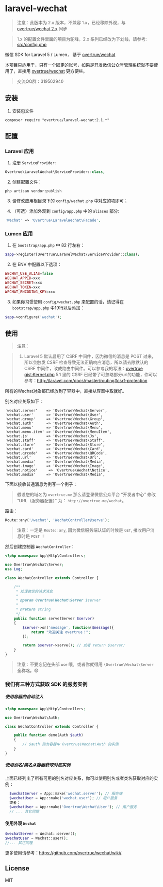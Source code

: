 # laravel-wechat

> 注意：此版本为 2.x 版本，不兼容 1.x，已经移除外观，与 [overtrue/wechat 2.x](https://github.com/overtrue/wechat) 同步

> 1.x 的配置文件里面的项目为驼峰，2.x 系列已经改为下划线，请参考: [src/config.php](https://github.com/overtrue/laravel-wechat/blob/master/src/config.php)

微信 SDK for Laravel 5 / Lumen， 基于 [overtrue/wechat](https://github.com/overtrue/wechat)

本项目只适用于，只有一个固定的账号，如果是开发微信公众号管理系统就不要使用了，直接用 [overtrue/wechat](https://github.com/overtrue/wechat) 更方便些。

> 交流QQ群：319502940

## 安装

1. 安装包文件

  ```shell
  composer require "overtrue/laravel-wechat:2.1.*"
  ```

## 配置

### Laravel 应用

1. 注册 `ServiceProvider`:

  ```php
  Overtrue\LaravelWechat\ServiceProvider::class,
  ```

2. 创建配置文件：

  ```shell
  php artisan vendor:publish
  ```

3. 请修改应用根目录下的 `config/wechat.php` 中对应的项即可；

4. （可选）添加外观到 `config/app.php` 中的 `aliases` 部分:

  ```php
  'Wechat' => 'Overtrue\LaravelWechat\Facade',
  ```

### Lumen 应用

1. 在 `bootstrap/app.php` 中 82 行左右：

  ```php
  $app->register(Overtrue\LaravelWechat\ServiceProvider::class);
  ```

2. 在 ENV 中配置以下选项：

```php
WECHAT_USE_ALIAS=false
WECHAT_APPID=xxx
WECHAT_SECRET=xxx
WECHAT_TOKEN=xxx
WECHAT_ENCODING_KEY=xxx
```
3. 如果你习惯使用 `config/wechat.php` 来配置的话，请记得在 `bootstrap/app.php` 中19行以后添加：

```php
$app->configure('wechat');
```

## 使用

> 注意：

> 1. Laravel 5 默认启用了 CSRF 中间件，因为微信的消息是 POST 过来，所以会触发 CSRF 检查导致无法正确响应消息，所以请去除默认的 CSRF 中间件，改成路由中间件。可以参考我的写法：[overtrue gist:Kernel.php](https://gist.github.com/overtrue/ff6cd3a4e869fbaf6c01#file-kernel-php-L31)
> 5.1 里的 CSRF 已经带了可忽略部分url的功能，你可以参考：http://laravel.com/docs/master/routing#csrf-protection

所有的Wechat对象都已经放到了容器中，直接从容器中取就好。

别名对应关系如下：

    'wechat.server'    => 'Overtrue\Wechat\Server',
    'wechat.user'      => 'Overtrue\Wechat\User',
    'wechat.group'     => 'Overtrue\Wechat\Group',
    'wechat.auth'      => 'Overtrue\Wechat\Auth',
    'wechat.menu'      => 'Overtrue\Wechat\Menu',
    'wechat.menu.item' => 'Overtrue\Wechat\MenuItem',
    'wechat.js'        => 'Overtrue\Wechat\Js',
    'wechat.staff'     => 'Overtrue\Wechat\Staff',
    'wechat.store'     => 'Overtrue\Wechat\Store',
    'wechat.card'      => 'Overtrue\Wechat\Card',
    'wechat.qrcode'    => 'Overtrue\Wechat\QRCode',
    'wechat.url'       => 'Overtrue\Wechat\Url',
    'wechat.media'     => 'Overtrue\Wechat\Media',
    'wechat.image'     => 'Overtrue\Wechat\Image',
    'wechat.notice'     => 'Overtrue\Wechat\Notice',
    'wechat.media'     => 'Overtrue\Wechat\Media',

下面以接收普通消息为例写一个例子：

> 假设您的域名为 `overtrue.me` 那么请登录微信公众平台 “开发者中心” 修改 “URL（服务器配置）” 为： `http://overtrue.me/wechat`。

路由：

```php
Route::any('/wechat', 'WechatController@serve');
```

> 注意：一定是 `Route::any`, 因为微信服务端认证的时候是 `GET`, 接收用户消息时是 `POST` ！

然后创建控制器 `WechatController`：

```php
<?php namespace App\Http\Controllers;

use Overtrue\Wechat\Server;
use Log;

class WechatController extends Controller {

    /**
     * 处理微信的请求消息
     *
     * @param Overtrue\Wechat\Server $server
     *
     * @return string
     */
    public function serve(Server $server)
    {
        $server->on('message', function($message){
            return "欢迎关注 overtrue！";
        });

        return $server->serve(); // 或者 return $server;
    }
}
```

> 注意：不要忘记在头部 `use` 哦，或者你就得用 `\Overtrue\Wechat\Server` 全称咯。:smile:

### 我们有三种方式获取 SDK 的服务实例

##### 使用容器的自动注入

```php
<?php namespace App\Http\Controllers;

use Overtrue\Wechat\Auth;

class WechatController extends Controller {

    public function demo(Auth $auth)
    {
        // $auth 则为容器中 Overtrue\Wechat\Auth 的实例
    }
}
```

##### 使用别名/类名从容器获取对应实例

上面已经列出了所有可用的别名对应关系，你可以使用别名或者类名获取对应的实例：

```php
  $wechatServer = App::make('wechat.server'); // 服务端
  $wechatUser = App::make('wechat.user'); // 用户服务
  或者：
  $wechatUser = App::make('Overtrue\Wechat\User'); // 用户服务
  // ... 其它同理
```

#### 使用外观 `Wechat`

```php
$wechatServer = Wechat::server();
$wechatUser = Wechat::user();
//... 其它同理
```

更多使用请参考：https://github.com/overtrue/wechat/wiki/

## License

MIT
